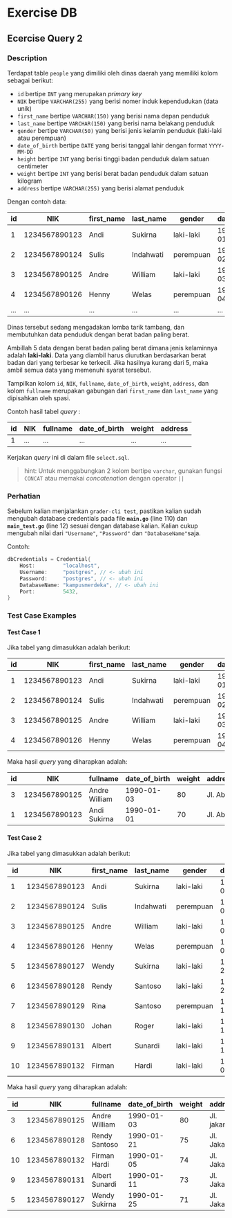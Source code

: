 # Exercise DB

## Ecercise Query 2

### Description

Terdapat table `people` yang dimiliki oleh dinas daerah yang memiliki kolom sebagai berikut:

- `id` bertipe `INT` yang merupakan _primary key_
- `NIK` bertipe `VARCHAR(255)` yang berisi nomer induk kependudukan (data unik)
- `first_name` bertipe `VARCHAR(150)` yang berisi nama depan penduduk
- `last_name` bertipe `VARCHAR(150)` yang berisi nama belakang penduduk
- `gender` bertipe `VARCHAR(50)` yang berisi jenis kelamin penduduk (laki-laki atau perempuan)
- `date_of_birth` bertipe `DATE` yang berisi tanggal lahir dengan format `YYYY-MM-DD`
- `height` bertipe `INT` yang berisi tinggi badan penduduk dalam satuan centimeter
- `weight` bertipe `INT` yang berisi berat badan penduduk dalam satuan kilogram
- `address` bertipe `VARCHAR(255)` yang berisi alamat penduduk

Dengan contoh data:

| id |      NIK      | first_name | last_name | gender | date_of_birth | height | weight | address |
|----|---------------|------------|-----------|--------|---------------|--------|--------|---------|
| 1  | 1234567890123 | Andi       | Sukirna       | laki-laki | 1990-01-01    | 170    | 70     | Jl. Abc |
| 2  | 1234567890124 | Sulis       | Indahwati       | perempuan | 1990-01-02    | 160    | 50     | Jl. Abc |
| 3  | 1234567890125 | Andre       | William     | laki-laki | 1990-01-03    | 180    | 80     | Jl. Abc |
| 4  | 1234567890126 | Henny       | Welas     | perempuan | 1990-01-04    | 150    | 40     | Jl. Abc |
| ...| ...          | ...        | ...        | ...    | ...           | ...    | ...    | ...     |

Dinas tersebut sedang mengadakan lomba tarik tambang, dan membutuhkan data penduduk dengan berat badan paling berat.

Ambillah 5 data dengan berat badan paling berat dimana jenis kelaminnya adalah **laki-laki**. Data yang diambil harus diurutkan berdasarkan berat badan dari yang terbesar ke terkecil. Jika hasilnya kurang dari 5, maka ambil semua data yang memenuhi syarat tersebut.

Tampilkan kolom `id`, `NIK`, `fullname`, `date_of_birth`, `weight`, `address`, dan kolom `fullname` merupakan gabungan dari `first_name` dan `last_name` yang dipisahkan oleh spasi.

Contoh hasil tabel _query_ :

| id | NIK | fullname | date_of_birth | weight | address |
|----|-----|----------|---------------|--------|---------|
| 1  | ... | ...      | ...           | ...    | ...     |

Kerjakan _query_ ini di dalam file `select.sql`.

> hint: Untuk menggabungkan 2 kolom bertipe `varchar`, gunakan fungsi `CONCAT` atau memakai _concatenation_ dengan operator `||`

### **Perhatian**

Sebelum kalian menjalankan `grader-cli test`, pastikan kalian sudah mengubah database credentials pada file **`main.go`** (line 110) dan **`main_test.go`** (line 12) sesuai dengan database kalian. Kalian cukup mengubah nilai dari  `"Username"`, `"Password"` dan `"DatabaseName"`saja.

Contoh:

```go
dbCredentials = Credential{
    Host:         "localhost",
    Username:     "postgres", // <- ubah ini
    Password:     "postgres", // <- ubah ini
    DatabaseName: "kampusmerdeka", // <- ubah ini
    Port:         5432,
}
```

### Test Case Examples

#### Test Case 1

Jika tabel yang dimasukkan adalah berikut:

| id |      NIK      | first_name | last_name | gender | date_of_birth | height | weight | address |
|----|---------------|------------|-----------|--------|---------------|--------|--------|---------|
| 1  | 1234567890123 | Andi       | Sukirna       | laki-laki | 1990-01-01    | 170    | 70     | Jl. Abc |
| 2  | 1234567890124 | Sulis       | Indahwati       | perempuan | 1990-01-02    | 160    | 50     | Jl. Abc |
| 3  | 1234567890125 | Andre       | William     | laki-laki | 1990-01-03    | 180    | 80     | Jl. Abc |
| 4  | 1234567890126 | Henny       | Welas     | perempuan | 1990-01-04    | 150    | 40     | Jl. Abc |

Maka hasil _query_ yang diharapkan adalah:

| id | NIK | fullname | date_of_birth | weight | address |
|----|-----|----------|---------------|--------|---------|
| 3  | 1234567890125 | Andre William      |   1990-01-03          | 80    | Jl. Abc     |
| 1  | 1234567890123 | Andi Sukirna      |   1990-01-01          | 70    | Jl. Abc     |

#### Test Case 2

Jika tabel yang dimasukkan adalah berikut:

| id |      NIK      | first_name | last_name | gender | date_of_birth | height | weight | address |
|----|---------------|------------|-----------|--------|---------------|--------|--------|---------|
| 1  | 1234567890123 | Andi       | Sukirna       | laki-laki | 1990-01-01    | 170    | 70     | Jl. Jakarta |
| 2  | 1234567890124 | Sulis       | Indahwati       | perempuan | 1990-01-02    | 160    | 50     | Jl. Jakarta |
| 3  | 1234567890125 | Andre       | William     | laki-laki | 1990-01-03    | 180    | 80     | Jl. Jakarta |
| 4  | 1234567890126 | Henny       | Welas     | perempuan | 1990-01-04    | 150    | 40     | Jl. Jakarta |
| 5 | 1234567890127 | Wendy       | Sukirna       | laki-laki | 1990-01-25    | 170    | 71     | Jl. Jakarta |
| 6 | 1234567890128 | Rendy       | Santoso       | laki-laki | 1990-01-21    | 170    | 75     | Jl. Jakarta |
| 7 | 1234567890129 | Rina       | Santoso       | perempuan | 1990-01-12    | 170    | 75     | Jl. Jakarta |
| 8 | 1234567890130 | Johan       | Roger       | laki-laki | 1990-01-10    | 170    | 69     | Jl. Jakarta |
| 9 | 1234567890131 | Albert       | Sunardi       | laki-laki | 1990-01-11    | 170    | 73     | Jl. Jakarta |
| 10 | 1234567890132 | Firman       | Hardi       | laki-laki | 1990-01-05    | 170    | 74     | Jl. Jakarta |

Maka hasil _query_ yang diharapkan adalah:

| id | NIK | fullname | date_of_birth | weight | address |
|----|-----|----------|---------------|--------|---------|
| 3  | 1234567890125 | Andre William      |   1990-01-03   | 80    | Jl. jakarta     |
| 6 | 1234567890128 | Rendy Santoso       |  1990-01-21     | 75     | Jl. Jakarta |
| 10 | 1234567890132 | Firman Hardi       | 1990-01-05       | 74     | Jl. Jakarta |
| 9 | 1234567890131 | Albert Sunardi       | 1990-01-11       | 73     | Jl. Jakarta |
| 5 | 1234567890127 | Wendy Sukirna       | 1990-01-25       | 71     | Jl. Jakarta |
